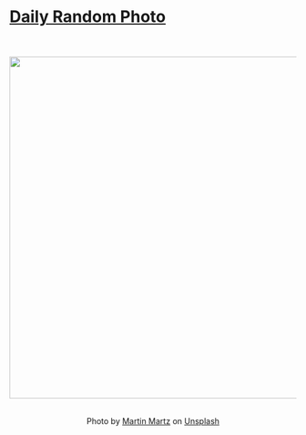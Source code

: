 # [Daily Random Photo](https://www.dailyrandomphoto.com/)

<div align="center">
  <br>
  <br>
  <a href="https://www.dailyrandomphoto.com/p/2023/2023-07-14/"><img src="https://images.unsplash.com/photo-1688309100087-241909eaea3b?crop=entropy&cs=tinysrgb&fit=max&fm=jpg&ixid=M3w3NzUwOHwwfDF8cmFuZG9tfHx8fHx8fHx8MTY4OTI5NTI0Nnw&ixlib=rb-4.0.3&q=80&w=1080" width="600px"></a>
  <br>
  <br>
  <p class="has-text-grey">Photo by <a href="https://unsplash.com/@martz90?utm_source=Daily%20Random%20Photo&amp;utm_medium=referral" target="_blank" rel="noopener noreferrer">Martin Martz</a> on <a href="https://unsplash.com/photos/a-blurry-image-of-a-rainbow-colored-object-_ozwmOQ5Ig4?utm_source=Daily%20Random%20Photo&amp;utm_medium=referral" target="_blank" rel="noopener noreferrer">Unsplash</a></p>
</div>
